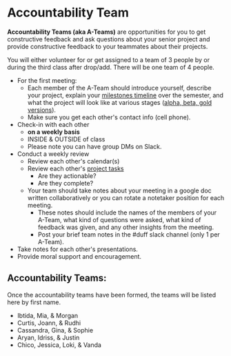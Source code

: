 # Accountability Team

**Accountability Teams (aka A-Teams)** are opportunities for you to get constructive feedback and ask questions about your senior project and provide constructive feedback to your teammates about their projects.&#x20;

You will either volunteer for or get assigned to a team of 3 people by or during the third class after drop/add. There will be one team of 4 people.&#x20;

* For the first meeting:
  * Each member of the A-Team should introduce yourself, describe your project, explain your [milestones timeline](../project\_plan/) over the semester, and what the project will look like at various stages ([alpha, beta, gold versions](../project\_plan/project\_versions.md)).&#x20;
  * Make sure you get each other's contact info (cell phone).
* Check-in with each other&#x20;
  * **on a weekly basis**&#x20;
  * INSIDE & OUTSIDE of class
  * Please note you can have group DMs on Slack.
* Conduct a weekly review
  * Review each other's calendar(s)
  * Review each other's [project tasks](personal\_kanban.md)
    * Are they actionable?
    * Are they complete?
  * Your team should take notes about your meeting in a google doc written collaboratively or you can rotate a notetaker position for each meeting.&#x20;
    * These notes should include the names of the members of your A-Team, what kind of questions were asked, what kind of feedback was given, and any other insights from the meeting.&#x20;
    * Post your brief team notes in the #duff slack channel (only 1 per A-Team).&#x20;
* Take notes for each other's presentations.
* Provide moral support and encouragement.

## **Accountability Teams:**

Once the accountability teams have been formed, the teams will be listed here by first name.

* Ibtida, Mia, & Morgan
* Curtis, Joann, & Rudhi
* Cassandra, Gina, & Sophie
* Aryan, Idriss, & Justin
* Chico, Jessica, Loki, & Vanda
